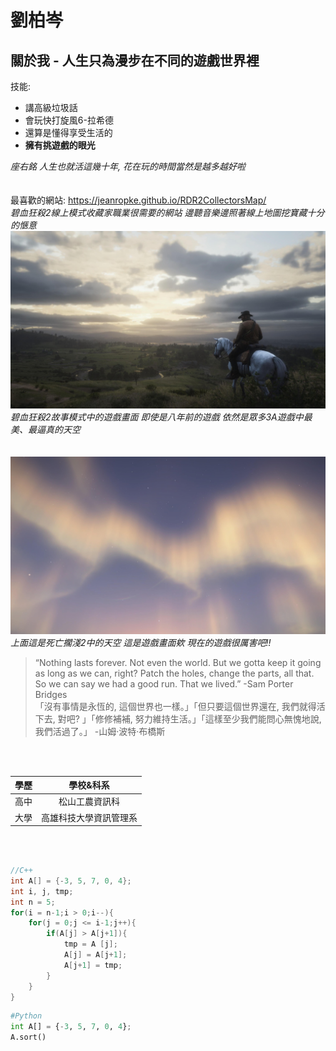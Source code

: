 # 劉柏岑
## 關於我 - 人生只為漫步在不同的遊戲世界裡

技能:
- 講高級垃圾話
- 會玩快打旋風6-拉希德
- 還算是懂得享受生活的
-  **擁有挑遊戲的眼光**

*座右銘 人生也就活這幾十年, 花在玩的時間當然是越多越好啦*  
<br>
<br>
最喜歡的網站:
https://jeanropke.github.io/RDR2CollectorsMap/  
*碧血狂殺2線上模式收藏家職業很需要的網站 邊聽音樂邊照著線上地圖挖寶藏十分的愜意*  
![photo](rdr2.jpg)  
*碧血狂殺2故事模式中的遊戲畫面 即使是八年前的遊戲 依然是眾多3A遊戲中最美、最逼真的天空*  
<br>
<br>
![photo](DS2_SKY.jpg)  
*上面這是死亡擱淺2中的天空 這是遊戲畫面欸 現在的遊戲很厲害吧!!*  

>“Nothing lasts forever. Not even the world. But we gotta keep it going as long as we can, right? Patch the holes, change the parts, all that. So we can say we had a good run. That we lived.” -Sam Porter Bridges  
>「沒有事情是永恆的, 這個世界也一樣。」「但只要這個世界還在, 我們就得活下去, 對吧? 」「修修補補, 努力維持生活。」「這樣至少我們能問心無愧地說, 我們活過了。」 -山姆·波特·布橋斯  
<br>
<br>

| 學歷 | 學校&科系 |
|:---:|:---:|
| 高中 | 松山工農資訊科 |
| 大學 | 高雄科技大學資訊管理系 |  
<br>
<br>

```c++
//C++
int A[] = {-3, 5, 7, 0, 4};
int i, j, tmp;
int n = 5;
for(i = n-1;i > 0;i--){
    for(j = 0;j <= i-1;j++){
        if(A[j] > A[j+1]){
            tmp = A [j];
            A[j] = A[j+1];
            A[j+1] = tmp;
        }
    }
}
```

```python
#Python
int A[] = {-3, 5, 7, 0, 4};
A.sort()
